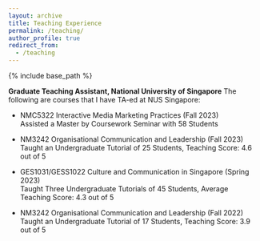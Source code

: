 ```yaml
---
layout: archive
title: Teaching Experience
permalink: /teaching/
author_profile: true
redirect_from:
  - /teaching
---
```


{% include base_path %}

**Graduate Teaching Assistant, National University of Singapore**
The following are courses that I have TA-ed at NUS Singapore:

* NMC5322 Interactive Media Marketing Practices (Fall 2023)  
  Assisted a Master by Coursework Seminar with 58 Students

* NM3242 Organisational Communication and Leadership (Fall 2023)  
  Taught an Undergraduate Tutorial of 25 Students, Teaching Score: 4.6 out of 5

* GES1031/GESS1022 Culture and Communication in Singapore (Spring 2023)  
  Taught Three Undergraduate Tutorials of 45 Students, Average Teaching Score: 4.3 out of 5

* NM3242 Organisational Communication and Leadership (Fall 2022)  
  Taught an Undergraduate Tutorial of 17 Students, Teaching Score: 3.9 out of 5

